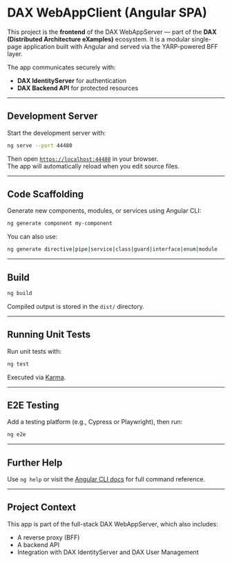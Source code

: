 # DAX WebAppClient (Angular SPA)

This project is the **frontend** of the DAX WebAppServer — part of the **DAX (Distributed Architecture eXamples)** ecosystem. It is a modular single-page application built with Angular and served via the YARP-powered BFF layer.

The app communicates securely with:
- **DAX IdentityServer** for authentication
- **DAX Backend API** for protected resources

---

## Development Server

Start the development server with:

```bash
ng serve --port 44480
```

Then open [`https://localhost:44480`](https://localhost:44480) in your browser.  
The app will automatically reload when you edit source files.

---

## Code Scaffolding

Generate new components, modules, or services using Angular CLI:

```bash
ng generate component my-component
```

You can also use:
```bash
ng generate directive|pipe|service|class|guard|interface|enum|module
```

---

## Build

```bash
ng build
```

Compiled output is stored in the `dist/` directory.

---

## Running Unit Tests

Run unit tests with:

```bash
ng test
```

Executed via [Karma](https://karma-runner.github.io).

---

## E2E Testing

Add a testing platform (e.g., Cypress or Playwright), then run:

```bash
ng e2e
```

---

## Further Help

Use `ng help` or visit the [Angular CLI docs](https://angular.dev/tools/cli) for full command reference.

---

## Project Context

This app is part of the full-stack DAX WebAppServer, which also includes:
- A reverse proxy (BFF)
- A backend API
- Integration with DAX IdentityServer and DAX User Management

